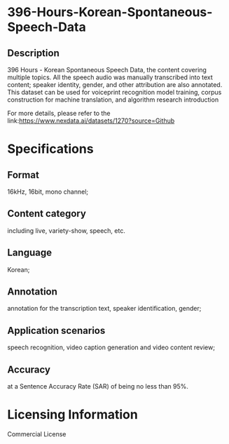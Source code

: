 # 396-Hours-Korean-Spontaneous-Speech-Data

## Description
396 Hours - Korean Spontaneous Speech Data, the content covering multiple topics. All the speech audio was manually transcribed into text content; speaker identity, gender, and other attribution are also annotated. This dataset can be used for voiceprint recognition model training, corpus construction for machine translation, and algorithm research introduction

For more details, please refer to the link:https://www.nexdata.ai/datasets/1270?source=Github


# Specifications
## Format
16kHz, 16bit, mono channel;
## Content category
including live, variety-show, speech, etc.
## Language
Korean;
## Annotation
annotation for the transcription text, speaker identification, gender;
## Application scenarios
speech recognition, video caption generation and video content review;
## Accuracy
at a Sentence Accuracy Rate (SAR) of being no less than 95%.

# Licensing Information
Commercial License
